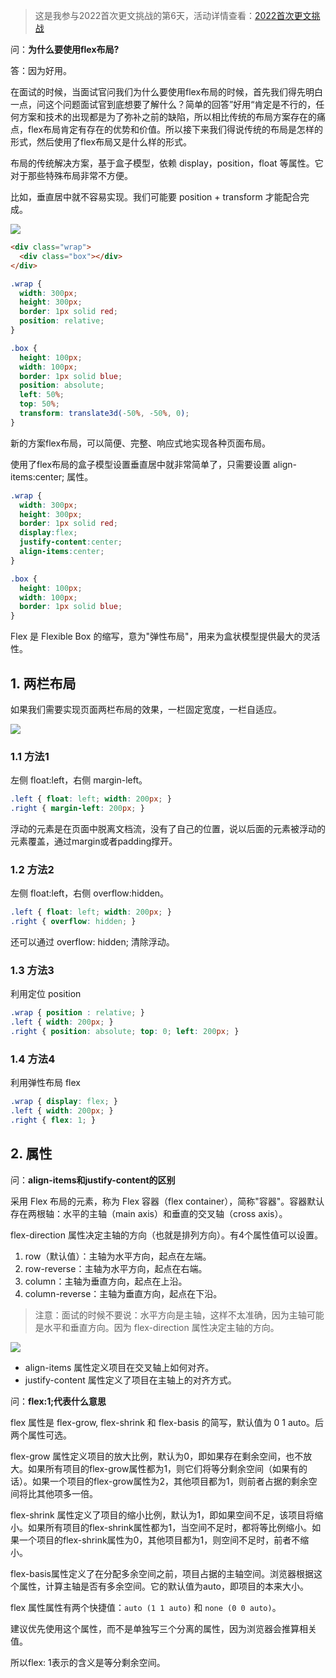>这是我参与2022首次更文挑战的第6天，活动详情查看：[2022首次更文挑战](https://juejin.cn/post/7052884569032392740?utm_source=feed_1&utm_medium=feed&utm_campaign=gengwen202201_yq)

问：**为什么要使用flex布局?**

答：因为好用。

在面试的时候，当面试官问我们为什么要使用flex布局的时候，首先我们得先明白一点，问这个问题面试官到底想要了解什么？简单的回答”好用“肯定是不行的，任何方案和技术的出现都是为了弥补之前的缺陷，所以相比传统的布局方案存在的痛点，flex布局肯定有存在的优势和价值。所以接下来我们得说传统的布局是怎样的形式，然后使用了flex布局又是什么样的形式。

布局的传统解决方案，基于盒子模型，依赖 display，position，float 等属性。它对于那些特殊布局非常不方便。

比如，垂直居中就不容易实现。我们可能要 position + transform 才能配合完成。

![](https://lequ.co/2022/04/4301.png)

```html
<div class="wrap">
  <div class="box"></div>
</div>
```

```css
.wrap {
  width: 300px;
  height: 300px;
  border: 1px solid red;
  position: relative;
}

.box {
  height: 100px;
  width: 100px;
  border: 1px solid blue;
  position: absolute;
  left: 50%;
  top: 50%;
  transform: translate3d(-50%, -50%, 0);
}
```

新的方案flex布局，可以简便、完整、响应式地实现各种页面布局。

使用了flex布局的盒子模型设置垂直居中就非常简单了，只需要设置 align-items:center; 属性。

```css
.wrap {
  width: 300px;
  height: 300px;
  border: 1px solid red;
  display:flex;
  justify-content:center;
  align-items:center;
}

.box {
  height: 100px;
  width: 100px;
  border: 1px solid blue;
}
```

Flex 是 Flexible Box 的缩写，意为"弹性布局"，用来为盒状模型提供最大的灵活性。

## 1. 两栏布局

如果我们需要实现页面两栏布局的效果，一栏固定宽度，一栏自适应。

![](https://lequ.co/2022/04/4302.png)

### 1.1 方法1

左侧 float:left，右侧 margin-left。

```css
.left { float: left; width: 200px; }
.right { margin-left: 200px; }
```

浮动的元素是在页面中脱离文档流，没有了自己的位置，说以后面的元素被浮动的元素覆盖，通过margin或者padding撑开。

### 1.2 方法2

左侧 float:left，右侧 overflow:hidden。

```css
.left { float: left; width: 200px; }
.right { overflow: hidden; }
```

还可以通过 overflow: hidden; 清除浮动。

### 1.3 方法3

利用定位 position

```css
.wrap { position : relative; }
.left { width: 200px; }
.right { position: absolute; top: 0; left: 200px; }
```

### 1.4 方法4

利用弹性布局 flex

```css
.wrap { display: flex; }
.left { width: 200px; }
.right { flex: 1; }
```

## 2. 属性

问：**align-items和justify-content的区别**

采用 Flex 布局的元素，称为 Flex 容器（flex container），简称"容器"。容器默认存在两根轴：水平的主轴（main axis）和垂直的交叉轴（cross axis）。

flex-direction 属性决定主轴的方向（也就是排列方向）。有4个属性值可以设置。

1. row（默认值）：主轴为水平方向，起点在左端。
2. row-reverse：主轴为水平方向，起点在右端。
3. column：主轴为垂直方向，起点在上沿。
4. column-reverse：主轴为垂直方向，起点在下沿。

>注意：面试的时候不要说：水平方向是主轴，这样不太准确，因为主轴可能是水平和垂直方向。因为 flex-direction 属性决定主轴的方向。

![](https://lequ.co/2022/04/4303.png)

- align-items 属性定义项目在交叉轴上如何对齐。
- justify-content 属性定义了项目在主轴上的对齐方式。

问：**flex:1;代表什么意思**

flex 属性是 flex-grow, flex-shrink 和 flex-basis 的简写，默认值为 0 1 auto。后两个属性可选。

flex-grow 属性定义项目的放大比例，默认为0，即如果存在剩余空间，也不放大。如果所有项目的flex-grow属性都为1，则它们将等分剩余空间（如果有的话）。如果一个项目的flex-grow属性为2，其他项目都为1，则前者占据的剩余空间将比其他项多一倍。

flex-shrink 属性定义了项目的缩小比例，默认为1，即如果空间不足，该项目将缩小。如果所有项目的flex-shrink属性都为1，当空间不足时，都将等比例缩小。如果一个项目的flex-shrink属性为0，其他项目都为1，则空间不足时，前者不缩小。

flex-basis属性定义了在分配多余空间之前，项目占据的主轴空间。浏览器根据这个属性，计算主轴是否有多余空间。它的默认值为auto，即项目的本来大小。

flex 属性属性有两个快捷值：`auto (1 1 auto)` 和 `none (0 0 auto)`。

建议优先使用这个属性，而不是单独写三个分离的属性，因为浏览器会推算相关值。

所以flex: 1表示的含义是等分剩余空间。